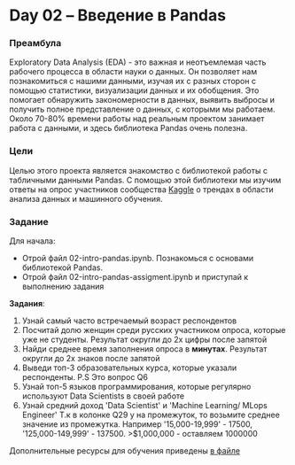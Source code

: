 # Day 02 – Введение в Pandas

### Преамбула

Exploratory Data Analysis (EDA) - это важная и неотъемлемая часть рабочего процесса в области науки о данных.
Он позволяет нам познакомиться с нашими данными, изучая их с разных сторон с помощью статистики, визуализации данных
и их обобщения. Это помогает обнаружить закономерности в данных, выявить выбросы и получить полное представление
о данных, с которыми мы работаем. Около 70-80% времени работы над реальным проектом занимает работа с данными, и здесь
библиотека Pandas очень полезна.

### Цели

Целью этого проекта является знакомство с библиотекой работы с табличными данными Pandas. С помощью этой библиотеки мы
изучим ответы на опрос участников сообщества [Kaggle](https://www.kaggle.com) о трендах в области анализа данных и машинного обучения.

### Задание

Для начала:

* Отрой файл 02-intro-pandas.ipynb. Познакомься с основами библиотекой Pandas.
* Отрой файл 02-intro-pandas-assigment.ipynb и приступай к выполнению задания

**Задания**:

1. Узнай самый часто встречаемый возраст респондентов
2. Посчитай долю женщин среди русских участником опроса, которые уже не студенты. Результат округли до 2х цифры после запятой
3. Найди среднее время заполнения опроса в **минутах**. Результат округли до 2х знаков после запятой
4. Выведи топ-3 образовательных курса, которые указали респонденты. P.S Это вопрос Q6
5. Узнай топ-5 языков программирования, которые регулярно используют Data Scientists в своей работе
6. Узнай средний доход 'Data Scientist' и 'Machine Learning/ MLops Engineer'
   Т.к в колонке Q29 у на промежуток, то возьмите среднее значение из промежутка. Например '15,000-19,999' - 17500, '125,000-149,999' - 137500. >$1,000,000 - оставляем 1000000

Дополнительные ресурсы для обучения приведены [в файле](materials/reading_list.md)
